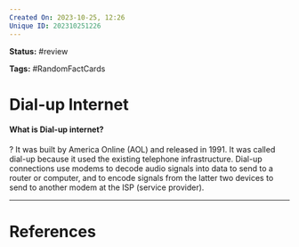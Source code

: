 ```yaml
---
Created On: 2023-10-25, 12:26
Unique ID: 202310251226
---
```

**Status:** #review 

**Tags:** #RandomFactCards 

# Dial-up Internet

#### What is Dial-up internet?
?
It was built by America Online (AOL) and released in 1991. It was called dial-up because it used the existing telephone infrastructure.
Dial-up connections use modems to decode audio signals into data to send to a router or computer, and to encode signals from the latter two devices to send to another modem at the ISP (service provider).
<!--SR:!2025-11-26,477,270-->



---
# References

